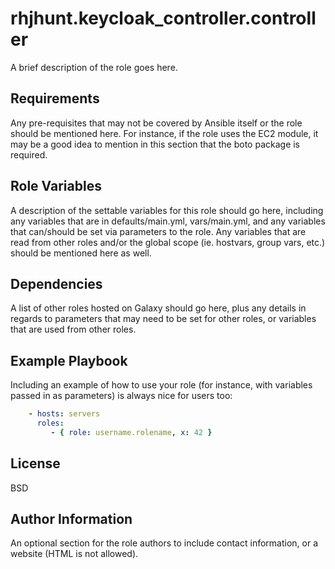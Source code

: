 rhjhunt.keycloak_controller.controller
=========

A brief description of the role goes here.

Requirements
------------

Any pre-requisites that may not be covered by Ansible itself or the role should
be mentioned here. For instance, if the role uses the EC2 module, it may be a good
idea to mention in this section that the boto package is required.

Role Variables
--------------

A description of the settable variables for this role should go here, including
any variables that are in defaults/main.yml, vars/main.yml, and any variables that
can/should be set via parameters to the role. Any variables that are read from other
roles and/or the global scope (ie. hostvars, group vars, etc.) should be mentioned
here as well.

Dependencies
------------

A list of other roles hosted on Galaxy should go here, plus any details in regards
to parameters that may need to be set for other roles, or variables that are used
from other roles.

Example Playbook
----------------

Including an example of how to use your role (for instance, with variables passed
in as parameters) is always nice for users too:

```yaml
    - hosts: servers
      roles:
         - { role: username.rolename, x: 42 }
```

License
-------

BSD

Author Information
------------------

An optional section for the role authors to include contact information, or a
website (HTML is not allowed).
